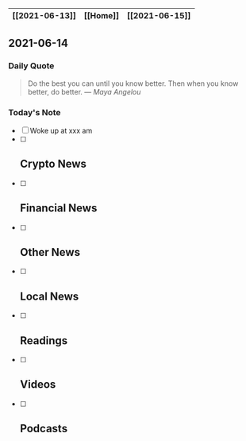 | [[2021-06-13]] | [[Home]] | [[2021-06-15]] |
| :------------: | :------: | :------------: |

## 2021-06-14 

### Daily Quote
> Do the best you can until you know better. Then when you know better, do better.
> &mdash; <cite>Maya Angelou</cite>

### Today's Note
- [ ] Woke up at xxx am
- [ ] Crypto News
	- 
- [ ] Financial News
	- 
- [ ] Other News
	- 
- [ ] Local News
	-
- [ ] Readings
	- 
- [ ] Videos
	- 
- [ ] Podcasts
	- 
